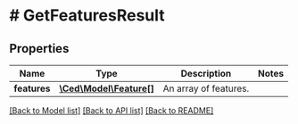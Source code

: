 # # GetFeaturesResult

## Properties

Name | Type | Description | Notes
------------ | ------------- | ------------- | -------------
**features** | [**\Ced\Model\Feature[]**](Feature.md) | An array of features. |

[[Back to Model list]](../../README.md#models) [[Back to API list]](../../README.md#endpoints) [[Back to README]](../../README.md)
